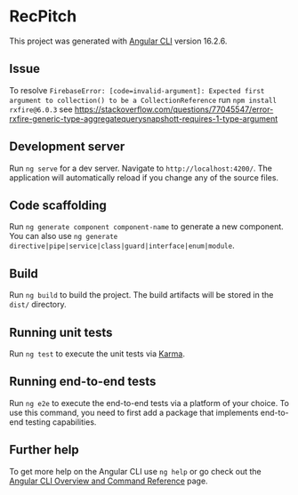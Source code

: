 # RecPitch

This project was generated with [Angular CLI](https://github.com/angular/angular-cli) version 16.2.6.

## Issue
To resolve `FirebaseError: [code=invalid-argument]: Expected first argument to collection() to be a CollectionReference`
run `npm install rxfire@6.0.3`
see https://stackoverflow.com/questions/77045547/error-rxfire-generic-type-aggregatequerysnapshott-requires-1-type-argument

## Development server

Run `ng serve` for a dev server. Navigate to `http://localhost:4200/`. The application will automatically reload if you change any of the source files.

## Code scaffolding

Run `ng generate component component-name` to generate a new component. You can also use `ng generate directive|pipe|service|class|guard|interface|enum|module`.

## Build

Run `ng build` to build the project. The build artifacts will be stored in the `dist/` directory.

## Running unit tests

Run `ng test` to execute the unit tests via [Karma](https://karma-runner.github.io).

## Running end-to-end tests

Run `ng e2e` to execute the end-to-end tests via a platform of your choice. To use this command, you need to first add a package that implements end-to-end testing capabilities.

## Further help

To get more help on the Angular CLI use `ng help` or go check out the [Angular CLI Overview and Command Reference](https://angular.io/cli) page.
